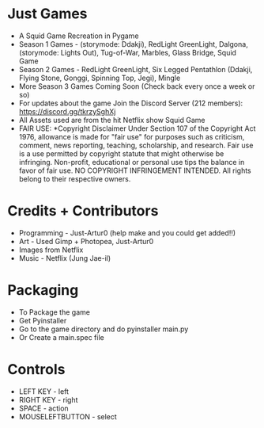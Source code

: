 # Just Games
- A Squid Game Recreation in Pygame
- Season 1 Games - (storymode: Ddakji), RedLight GreenLight, Dalgona, (storymode: Lights Out), Tug-of-War, Marbles, Glass Bridge, Squid Game
- Season 2 Games - RedLight GreenLight, Six Legged Pentathlon (Ddakji, Flying Stone, Gonggi, Spinning Top, Jegi), Mingle
- More Season 3 Games Coming Soon (Check back every once a week or so)
- For updates about the game Join the Discord Server (212 members): https://discord.gg/tkrzySghXj
- All Assets used are from the hit Netflix show Squid Game
- FAIR USE: *Copyright Disclaimer Under Section 107 of the Copyright Act 1976, allowance is made for "fair use" for purposes such as criticism, comment, news reporting, teaching, scholarship, and research. Fair use is a use permitted by copyright statute that might otherwise be infringing. Non-profit, educational or personal use tips the balance in favor of fair use. NO COPYRIGHT INFRINGEMENT INTENDED. All rights belong to their respective owners.
# Credits + Contributors
- Programming - Just-Artur0 (help make and you could get added!!)
- Art - Used Gimp + Photopea, Just-Artur0
- Images from Netflix
- Music - Netflix (Jung Jae-il)
# Packaging
- To Package the game
- Get Pyinstaller
- Go to the game directory and do pyinstaller main.py
- Or Create a main.spec file
# Controls
- LEFT KEY - left
- RIGHT KEY - right
- SPACE - action
- MOUSELEFTBUTTON - select
